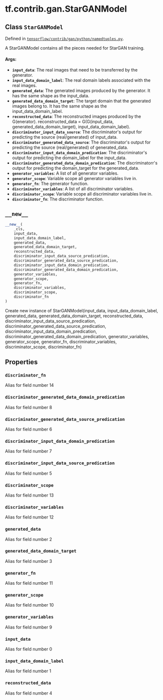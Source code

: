 <div itemscope itemtype="http://developers.google.com/ReferenceObject">
<meta itemprop="name" content="tf.contrib.gan.StarGANModel" />
<meta itemprop="path" content="Stable" />
<meta itemprop="property" content="discriminator_fn"/>
<meta itemprop="property" content="discriminator_generated_data_domain_predication"/>
<meta itemprop="property" content="discriminator_generated_data_source_predication"/>
<meta itemprop="property" content="discriminator_input_data_domain_predication"/>
<meta itemprop="property" content="discriminator_input_data_source_predication"/>
<meta itemprop="property" content="discriminator_scope"/>
<meta itemprop="property" content="discriminator_variables"/>
<meta itemprop="property" content="generated_data"/>
<meta itemprop="property" content="generated_data_domain_target"/>
<meta itemprop="property" content="generator_fn"/>
<meta itemprop="property" content="generator_scope"/>
<meta itemprop="property" content="generator_variables"/>
<meta itemprop="property" content="input_data"/>
<meta itemprop="property" content="input_data_domain_label"/>
<meta itemprop="property" content="reconstructed_data"/>
<meta itemprop="property" content="__new__"/>
</div>

# tf.contrib.gan.StarGANModel

## Class `StarGANModel`





Defined in [`tensorflow/contrib/gan/python/namedtuples.py`](https://www.tensorflow.org/code/tensorflow/contrib/gan/python/namedtuples.py).

A StarGANModel contains all the pieces needed for StarGAN training.

#### Args:

* <b>`input_data`</b>: The real images that need to be transferred by the generator.
* <b>`input_data_domain_label`</b>: The real domain labels associated with the real
    images.
* <b>`generated_data`</b>: The generated images produced by the generator. It has the
    same shape as the input_data.
* <b>`generated_data_domain_target`</b>: The target domain that the generated images
    belong to. It has the same shape as the input_data_domain_label.
* <b>`reconstructed_data`</b>: The reconstructed images produced by the G(enerator).
    reconstructed_data = G(G(input_data, generated_data_domain_target),
    input_data_domain_label).
* <b>`discriminator_input_data_source`</b>: The discriminator's output for predicting
    the source (real/generated) of input_data.
* <b>`discriminator_generated_data_source`</b>: The discriminator's output for
    predicting the source (real/generated) of  generated_data.
* <b>`discriminator_input_data_domain_predication`</b>: The discriminator's output for
    predicting the domain_label for the input_data.
* <b>`discriminator_generated_data_domain_predication`</b>: The discriminatorr's output
    for predicting the domain_target for the generated_data.
* <b>`generator_variables`</b>: A list of all generator variables.
* <b>`generator_scope`</b>: Variable scope all generator variables live in.
* <b>`generator_fn`</b>: The generator function.
* <b>`discriminator_variables`</b>: A list of all discriminator variables.
* <b>`discriminator_scope`</b>: Variable scope all discriminator variables live in.
* <b>`discriminator_fn`</b>: The discriminator function.

<h2 id="__new__"><code>__new__</code></h2>

``` python
__new__(
    _cls,
    input_data,
    input_data_domain_label,
    generated_data,
    generated_data_domain_target,
    reconstructed_data,
    discriminator_input_data_source_predication,
    discriminator_generated_data_source_predication,
    discriminator_input_data_domain_predication,
    discriminator_generated_data_domain_predication,
    generator_variables,
    generator_scope,
    generator_fn,
    discriminator_variables,
    discriminator_scope,
    discriminator_fn
)
```

Create new instance of StarGANModel(input_data, input_data_domain_label, generated_data, generated_data_domain_target, reconstructed_data, discriminator_input_data_source_predication, discriminator_generated_data_source_predication, discriminator_input_data_domain_predication, discriminator_generated_data_domain_predication, generator_variables, generator_scope, generator_fn, discriminator_variables, discriminator_scope, discriminator_fn)



## Properties

<h3 id="discriminator_fn"><code>discriminator_fn</code></h3>

Alias for field number 14

<h3 id="discriminator_generated_data_domain_predication"><code>discriminator_generated_data_domain_predication</code></h3>

Alias for field number 8

<h3 id="discriminator_generated_data_source_predication"><code>discriminator_generated_data_source_predication</code></h3>

Alias for field number 6

<h3 id="discriminator_input_data_domain_predication"><code>discriminator_input_data_domain_predication</code></h3>

Alias for field number 7

<h3 id="discriminator_input_data_source_predication"><code>discriminator_input_data_source_predication</code></h3>

Alias for field number 5

<h3 id="discriminator_scope"><code>discriminator_scope</code></h3>

Alias for field number 13

<h3 id="discriminator_variables"><code>discriminator_variables</code></h3>

Alias for field number 12

<h3 id="generated_data"><code>generated_data</code></h3>

Alias for field number 2

<h3 id="generated_data_domain_target"><code>generated_data_domain_target</code></h3>

Alias for field number 3

<h3 id="generator_fn"><code>generator_fn</code></h3>

Alias for field number 11

<h3 id="generator_scope"><code>generator_scope</code></h3>

Alias for field number 10

<h3 id="generator_variables"><code>generator_variables</code></h3>

Alias for field number 9

<h3 id="input_data"><code>input_data</code></h3>

Alias for field number 0

<h3 id="input_data_domain_label"><code>input_data_domain_label</code></h3>

Alias for field number 1

<h3 id="reconstructed_data"><code>reconstructed_data</code></h3>

Alias for field number 4



